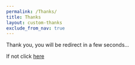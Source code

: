 ```yaml
---
permalink: /Thanks/
title: Thanks
layout: custom-thanks
exclude_from_nav: true
---
```


Thank you, you will be redirect in a few seconds...

If not click [here]({{site.url}})